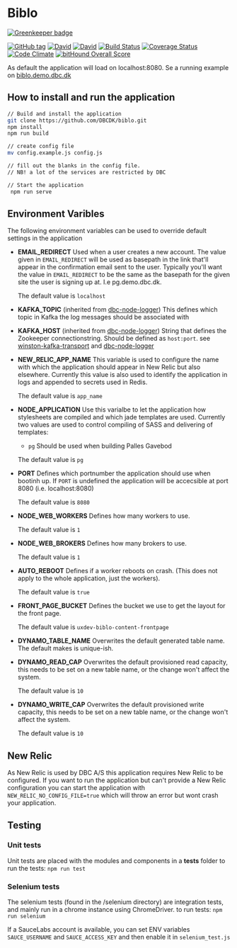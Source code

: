 # Biblo

[![Greenkeeper badge](https://badges.greenkeeper.io/DBCDK/biblo.svg)](https://greenkeeper.io/)

[![GitHub tag](https://img.shields.io/github/tag/DBCDK/biblo.svg?style=flat-square)](https://github.com/DBCDK/biblo)
[![David](https://img.shields.io/david/DBCDK/biblo.svg?style=flat-square)](https://david-dm.org/DBCDK/biblo#info=dependencies)
[![David](https://img.shields.io/david/dev/DBCDK/biblo.svg?style=flat-square)](https://david-dm.org/DBCDK/biblo#info=devDependencies)
[![Build Status](https://travis-ci.org/DBCDK/biblo.svg?branch=master)](https://travis-ci.org/DBCDK/biblo)
[![Coverage Status](https://coveralls.io/repos/DBCDK/biblo/badge.svg?branch=master&service=github)](https://coveralls.io/github/DBCDK/biblo?branch=master)
[![Code Climate](https://codeclimate.com/github/DBCDK/biblo/badges/gpa.svg)](https://codeclimate.com/github/DBCDK/biblo)
[![bitHound Overall Score](https://www.bithound.io/github/DBCDK/biblo/badges/score.svg)](https://www.bithound.io/github/DBCDK/biblo)

As default the application will load on localhost:8080. Se a running example on [biblo.demo.dbc.dk](https://biblo.demo.dbc.dk)

## How to install and run the application
```bash
// Build and install the application
git clone https://github.com/DBCDK/biblo.git
npm install
npm run build

// create config file
mv config.example.js config.js

// fill out the blanks in the config file. 
// NB! a lot of the services are restricted by DBC

// Start the application
 npm run serve
```

## Environment Varibles
The following environment variables can be used to override default settings in the application

- __EMAIL_REDIRECT__
Used when a user creates a new account. The value given in `EMAIL_REDIRECT` will be used as basepath in the link that'll appear in the confirmation email sent to the user.
Typically you'll want the value in `EMAIL_REDIRECT` to be the same as the basepath for the given site the user is signing up at. I.e pg.demo.dbc.dk.  
  
  The default value is `localhost`

- __KAFKA_TOPIC__
(inherited from [dbc-node-logger](https://www.npmjs.com/package/dbc-node-logger))
This defines which topic in Kafka the log messages should be associated with 

- __KAFKA_HOST__
(inherited from [dbc-node-logger](https://www.npmjs.com/package/dbc-node-logger))
String that defines the Zookeeper connectionstring. Should be defined as `host:port`. see [winston-kafka-transport](https://www.npmjs.com/package/winston-kafka-transport) and [dbc-node-logger](https://www.npmjs.com/package/dbc-node-logger) 

- __NEW_RELIC_APP_NAME__
This variable is used to configure the name with which the application should appear in New Relic but also elsewhere.
Currently this value is also used to identify the application in logs and appended to secrets used in Redis.  
  
  The default value is `app_name`

- __NODE_APPLICATION__
Use this varialbe to let the application how stylesheets are compiled and which jade templates are used.
Currently two values are used to control compiling of SASS and delivering of templates:
  - `pg` Should be used when building Palles Gavebod
  
  The default value is `pg`

- __PORT__
Defines which portnumber the application should use when bootinh up.
If `PORT` is undefined the application will be accecsible at port 8080 (i.e. localhost:8080)  
  
  The default value is `8080`

- __NODE_WEB_WORKERS__
Defines how many workers to use. 
  
  The default value is `1`
  
- __NODE_WEB_BROKERS__
Defines how many brokers to use.
  
  The default value is `1`

- __AUTO_REBOOT__
Defines if a worker reboots on crash. (This does not apply to the whole application, just the workers).

  The default value is `true`

- __FRONT_PAGE_BUCKET__
Defines the bucket we use to get the layout for the front page.

  The default value is `uxdev-biblo-content-frontpage`

- __DYNAMO_TABLE_NAME__
Overwrites the default generated table name. The default makes is unique-ish.

- __DYNAMO_READ_CAP__
Overwrites the default provisioned read capacity, this needs to be set on a new table name, or the change won't affect the system.

  The default value is `10`

- __DYNAMO_WRITE_CAP__
Overwrites the default provisioned write capacity, this needs to be set on a new table name, or the change won't affect the system.

  The default value is `10`

## New Relic
As New Relic is used by DBC A/S this application requires New Relic to be configured.
If you want to run the application but can't provide a New Relic configuration you can start the application with `NEW_RELIC_NO_CONFIG_FILE=true` which will throw an error but wont crash your application.

## Testing

### Unit tests
Unit tests are placed with the modules and components in a __tests__ folder
to run the tests: `npm run test`

### Selenium tests
The selenium tests (found in the /selenium directory) are integration tests, and mainly run in a chrome instance using ChromeDriver.
to run tests: `npm run selenium`

If a SauceLabs account is available, you can set ENV variables `SAUCE_USERNAME` and `SAUCE_ACCESS_KEY` and then enable it in `selenium_test.js`

